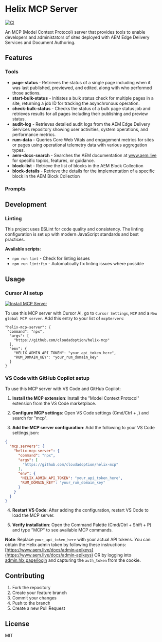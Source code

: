 # Helix MCP Server

[![CI](https://github.com/cloudadoption/helix-mcp/actions/workflows/main.yml/badge.svg)](https://github.com/cloudadoption/helix-mcp/actions/workflows/main.yml)

An MCP (Model Context Protocol) server that provides tools to enable developers and administators of sites deployed with AEM Edge Delivery Services and Document Authoring.

## Features

### Tools

- **page-status** - Retrieves the status of a single page including when it was last published, previewed, and edited, along with who performed those actions.
- **start-bulk-status** - Initiates a bulk status check for multiple pages in a site, returning a job ID for tracking the asynchronous operation.
- **check-bulk-status** - Checks the status of a bulk page status job and retrieves results for all pages including their publishing and preview status.
- **audit-log** - Retrieves detailed audit logs from the AEM Edge Delivery Services repository showing user activities, system operations, and performance metrics.
- **rum-data** - Queries Core Web Vitals and engagement metrics for sites or pages using operational telemetry data with various aggregation types.
- **aem-docs-search** - Searches the AEM documentation at www.aem.live for specific topics, features, or guidance.
- **block-list** - Retrieve the list of blocks in the AEM Block Collection
- **block-details** - Retrieve the details for the implementation of a specific block in the AEM Block Collection

### Prompts

## Development

### Linting

This project uses ESLint for code quality and consistency. The linting configuration is set up with modern JavaScript standards and best practices.

**Available scripts:**
- `npm run lint` - Check for linting issues
- `npm run lint:fix` - Automatically fix linting issues where possible

## Usage

### Cursor AI setup

[![Install MCP Server](https://cursor.com/deeplink/mcp-install-dark.svg)](https://cursor.com/install-mcp?name=helix-mcp-server&config=eyJjb21tYW5kIjoibnB4IiwiYXJncyI6WyJodHRwczovL2dpdGh1Yi5jb20vY2xvdWRhZG9wdGlvbi9oZWxpeC1tY3AiXSwgImVudiI6IHsgIkRBX0FETUlOX0FQSV9UT0tFTiI6ICJ5b3VyX2FwaV90b2tlbl9oZXJlIiwgIkhFTElYX0FETUlOX0FQSV9UT0tFTiI6ICJ5b3VyX2FwaV90b2tlbl9oZXJlIiwgIlJVTV9ET01BSU5fS0VZIjogInlvdXJfcnVtX2RvbWFpbl9rZXkifX0=)

To use this MCP server with Cursor AI, go to `Cursor Settings`, `MCP` and a `New global MCP server`. Add this entry to your list of `mcpServers`:

```
"helix-mcp-server": {
 "command": "npx",
  "args": [
    "https://github.com/cloudadoption/helix-mcp"
  ],
  "env": {
    "HELIX_ADMIN_API_TOKEN": "your_api_token_here",
    "RUM_DOMAIN_KEY": "your_rum_domain_key"
  }
}
```

### VS Code with GitHub Copilot setup

To use this MCP server with VS Code and GitHub Copilot:

1. **Install the MCP extension**: Install the "Model Context Protocol" extension from the VS Code marketplace.

2. **Configure MCP settings**: Open VS Code settings (Cmd/Ctrl + ,) and search for "mcp".

3. **Add the MCP server configuration**: Add the following to your VS Code settings.json:

```json
{
  "mcp.servers": {
    "helix-mcp-server": {
      "command": "npx",
      "args": [
        "https://github.com/cloudadoption/helix-mcp"
      ],
      "env": {
       "HELIX_ADMIN_API_TOKEN": "your_api_token_here",
       "RUM_DOMAIN_KEY": "your_rum_domain_key"
      }
    }
  }
}
```

4. **Restart VS Code**: After adding the configuration, restart VS Code to load the MCP server.

5. **Verify installation**: Open the Command Palette (Cmd/Ctrl + Shift + P) and type "MCP" to see available MCP commands.

**Note**: Replace `your_api_token_here` with your actual API tokens. You can obtain the Helix admin token by following these instructions: [https://www.aem.live/docs/admin-apikeys](https://www.aem.live/docs/admin-apikeys) OR by logging into [admin.hlx.page/login](https://admin.hlx.page/login) and capturing the `auth_token` from the cookie.

## Contributing

1. Fork the repository
2. Create your feature branch
3. Commit your changes
4. Push to the branch
5. Create a new Pull Request

## License

MIT

